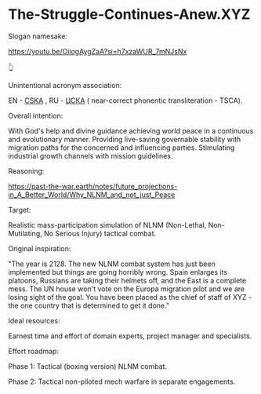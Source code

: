 # The-Struggle-Continues-Anew.XYZ

Slogan namesake:

https://youtu.be/OiiogAygZaA?si=h7xzaWUR_7mNJsNx

&#128070;

Unintentional acronym association:

EN - [CSKA](https://en.wikipedia.org/w/index.php?search=CSKA+clubs&title=Special%3ASearch&ns0=1&searchToken=5knw0wi4qzkqhvcp11essn6p6) , RU - [ЦСКА](https://ru.wikipedia.org/wiki/%D0%A6%D0%A1%D0%9A%D0%90_(%D0%B7%D0%BD%D0%B0%D1%87%D0%B5%D0%BD%D0%B8%D1%8F)) ( near-correct phonentic transliteration - TSCA).

Overall intention:

With God's help and divine guidance achieving world peace in a continuous and evolutionary manner. Providing live-saving governable stability with migration paths for the concerned and influencing parties.
Stimulating industrial growth channels with mission guidelines.

Reasoning:

https://past-the-war.earth/notes/future_projections-in_A_Better_World/Why_NLNM_and_not_just_Peace

Target:

Realistic mass-participation simulation of NLNM (Non-Lethal, Non-Mutilating, No Serious Injury) tactical combat.

Original inspiration:

"The year is 2128.  The new NLNM combat system has just been implemented but things are going horribly wrong.  Spain enlarges its platoons, Russians are taking their helmets off, and the East is a complete mess.  The UN house won't vote on the Europa migration pilot and we are losing sight of the goal.  You have been placed as the chief of staff of XYZ - the one country that is determined to get it done."

Ideal resources:

Earnest time and effort of domain experts, project manager and specialists.

Effort roadmap:

Phase 1: Tactical (boxing version) NLNM combat.

Phase 2: Tactical non-piloted mech warfare in separate engagements.
